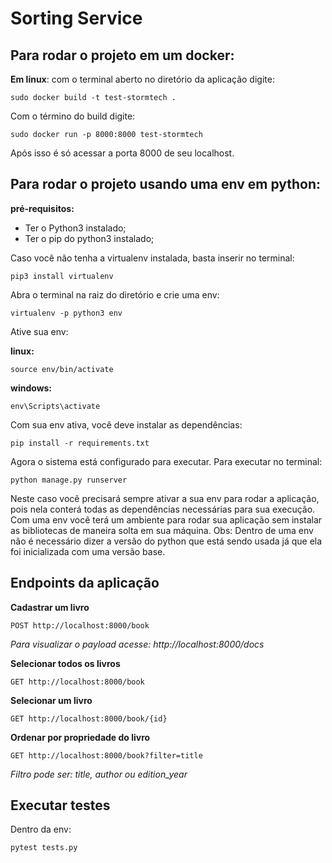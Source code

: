 # Sorting Service

## Para rodar o projeto em um docker:

__Em linux__: com o terminal aberto no diretório da aplicação digite:
```
sudo docker build -t test-stormtech .
```

Com o término do build digite:
```
sudo docker run -p 8000:8000 test-stormtech
```

Após isso é só acessar a porta 8000 de seu localhost.

## Para rodar o projeto usando uma env em python:
__pré-requisitos:__
* Ter o Python3 instalado;
* Ter o pip do python3 instalado;

Caso você não tenha a virtualenv instalada, basta inserir no terminal:

```
pip3 install virtualenv
```

Abra o terminal na raiz do diretório e crie uma env:

```
virtualenv -p python3 env
```

Ative sua env:

__linux:__
```
source env/bin/activate
```

__windows:__
```
env\Scripts\activate
```

Com sua env ativa, você deve instalar as dependências:
```
pip install -r requirements.txt
```

Agora o sistema está configurado para executar. Para executar no terminal:
```
python manage.py runserver
```

Neste caso você precisará sempre ativar a sua env para rodar a aplicação, pois nela conterá todas as dependências necessárias para sua execução. Com uma env você terá um ambiente para rodar sua aplicação sem instalar as bibliotecas de maneira solta em sua máquina. Obs: Dentro de uma env não é necessário dizer a versão do python que está sendo usada já que ela foi inicializada com uma versão base.

## Endpoints da aplicação

__Cadastrar um livro__
```
POST http://localhost:8000/book
```
*Para visualizar o payload acesse: http://localhost:8000/docs*

__Selecionar todos os livros__
```
GET http://localhost:8000/book
```

__Selecionar um livro__
```
GET http://localhost:8000/book/{id}
```

__Ordenar por propriedade do livro__
```
GET http://localhost:8000/book?filter=title
```
*Filtro pode ser: title, author ou edition_year*

## Executar testes

Dentro da env:
```
pytest tests.py
```
